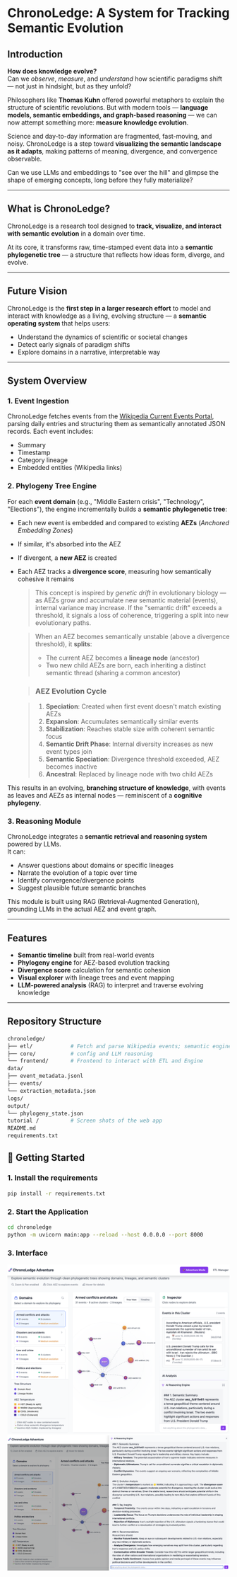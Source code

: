 # ChronoLedge: A System for Tracking Semantic Evolution

## Introduction

**How does knowledge evolve?**  
Can we *observe*, *measure*, and *understand* how scientific paradigms shift — not just in hindsight, but as they unfold?

Philosophers like **Thomas Kuhn** offered powerful metaphors to explain the structure of scientific revolutions. But with modern tools — **language models, semantic embeddings, and graph-based reasoning** — we can now attempt something more:  **measure knowledge evolution**.

Science and day-to-day information are fragmented, fast-moving, and noisy. ChronoLedge is a step toward **visualizing the semantic landscape as it adapts**, making patterns of meaning, divergence, and convergence observable.

Can we use LLMs and embeddings to "see over the hill" and glimpse the shape of emerging concepts, long before they fully materialize?

---

## What is ChronoLedge?

ChronoLedge is a research tool designed to **track, visualize, and interact with semantic evolution** in a domain over time.

At its core, it transforms raw, time-stamped event data into a **semantic phylogenetic tree** — a structure that reflects how ideas form, diverge, and evolve.

---

## Future Vision

ChronoLedge is the **first step in a larger research effort** to model and interact with knowledge as a living, evolving structure — a **semantic operating system** that helps users:

- Understand the dynamics of scientific or societal changes
- Detect early signals of paradigm shifts
- Explore domains in a narrative, interpretable way

---

## System Overview

### 1. Event Ingestion  
ChronoLedge fetches events from the [Wikipedia Current Events Portal](https://en.wikipedia.org/wiki/Portal:Current_events), parsing daily entries and structuring them as semantically annotated JSON records. Each event includes:
- Summary
- Timestamp
- Category lineage
- Embedded entities (Wikipedia links)

### 2. Phylogeny Tree Engine  
For each **event domain** (e.g., "Middle Eastern crisis", "Technology", "Elections"), the engine incrementally builds a **semantic phylogenetic tree**:

- Each new event is embedded and compared to existing **AEZs** (*Anchored Embedding Zones*)
- If similar, it's absorbed into the AEZ
- If divergent, a **new AEZ** is created
- Each AEZ tracks a **divergence score**, measuring how semantically cohesive it remains
  > This concept is inspired by *genetic drift* in evolutionary biology — as AEZs grow and accumulate new semantic material (events), internal variance may increase. If the "semantic drift" exceeds a threshold, it signals a loss of coherence, triggering a split into new evolutionary paths.

  > When an AEZ becomes semantically unstable (above a divergence threshold), it **splits**:
  > - The current AEZ becomes a **lineage node** (ancestor)
  > - Two new child AEZs are born, each inheriting a distinct semantic thread (sharing a common ancestor)

  > ### **AEZ Evolution Cycle**

  > 1. **Speciation**: Created when first event doesn't match existing AEZs
  > 2. **Expansion**: Accumulates semantically similar events
  > 3. **Stabilization**: Reaches stable size with coherent semantic focus
  > 4. **Semantic Drift Phase**: Internal diversity increases as new event types join
  > 5. **Semantic Speciation**: Divergence threshold exceeded, AEZ becomes inactive
  > 6. **Ancestral**: Replaced by lineage node with two child AEZs

This results in an evolving, **branching structure of knowledge**, with events as leaves and AEZs as internal nodes — reminiscent of a **cognitive phylogeny**.

### 3. Reasoning Module  
ChronoLedge integrates a **semantic retrieval and reasoning system** powered by LLMs.  
It can:
- Answer questions about domains or specific lineages
- Narrate the evolution of a topic over time
- Identify convergence/divergence points
- Suggest plausible future semantic branches

This module is built using RAG (Retrieval-Augmented Generation), grounding LLMs in the actual AEZ and event graph.

---

## Features

-  **Semantic timeline** built from real-world events
-  **Phylogeny engine** for AEZ-based evolution tracking
-  **Divergence score** calculation for semantic cohesion
-  **Visual explorer** with lineage trees and event mapping
-  **LLM-powered analysis** (RAG) to interpret and traverse evolving knowledge

---

## Repository Structure

```bash
chronoledge/
├── etl/            # Fetch and parse Wikipedia events; semantic engine to load phylogeny tree 
├── core/           # config and LLM reasoning
└── frontend/       # Frontend to interact with ETL and Engine
data/
├── event_metadata.jsonl
├── events/
└── extraction_metadata.json
logs/
output/
└── phylogeny_state.json
tutorial /          # Screen shots of the web app 
README.md
requirements.txt
```


## 🚀 Getting Started

### 1. **Install the requirements**
```bash
pip install -r requirements.txt
```

### 2. **Start the Application**
```bash
cd chronoledge
python -m uvicorn main:app --reload --host 0.0.0.0 --port 8000
```

### 3. Interface

![Frontend](tutorial/adventure_page_overview.png)
![Frontend](tutorial/llm_powered_chat_overview.png)
